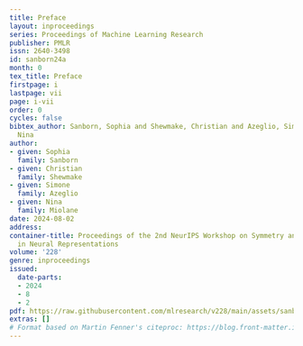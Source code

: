 ```yaml
---
title: Preface
layout: inproceedings
series: Proceedings of Machine Learning Research
publisher: PMLR
issn: 2640-3498
id: sanborn24a
month: 0
tex_title: Preface
firstpage: i
lastpage: vii
page: i-vii
order: 0
cycles: false
bibtex_author: Sanborn, Sophia and Shewmake, Christian and Azeglio, Simone and Miolane,
  Nina
author:
- given: Sophia
  family: Sanborn
- given: Christian
  family: Shewmake
- given: Simone
  family: Azeglio
- given: Nina
  family: Miolane
date: 2024-08-02
address:
container-title: Proceedings of the 2nd NeurIPS Workshop on Symmetry and Geometry
  in Neural Representations
volume: '228'
genre: inproceedings
issued:
  date-parts:
  - 2024
  - 8
  - 2
pdf: https://raw.githubusercontent.com/mlresearch/v228/main/assets/sanborn24a/sanborn24a.pdf
extras: []
# Format based on Martin Fenner's citeproc: https://blog.front-matter.io/posts/citeproc-yaml-for-bibliographies/
---
```


